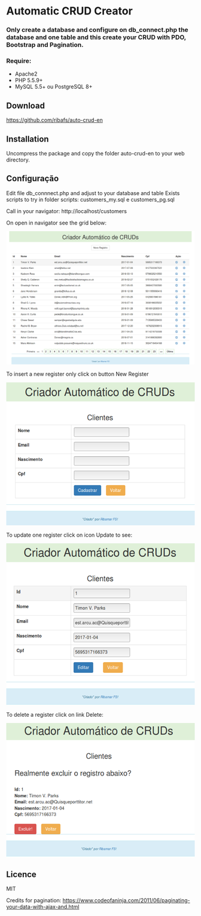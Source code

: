 # Automatic CRUD Creator

### Only create a database and configure on db_connect.php the database and one table and this create your CRUD with PDO, Bootstrap and Pagination.

### Require:
- Apache2
- PHP 5.5.9+
- MySQL 5.5+ ou PostgreSQL 8+

## Download
https://github.com/ribafs/auto-crud-en

## Installation
Uncompress the package and copy the folder auto-crud-en to your web directory.

## Configuração

Edit file db_connnect.php and adjust to your database and table
Exists scripts to try in folder scripts: customers_my.sql e customers_pg.sql

Call in your navigator:
http://localhost/customers

On open in navigator see the grid below:

<img src="images/grid.png">


To insert  a new register only click on button New Register

<img src="images/insert.png">

To update one register click on icon Update to see:

<img src="images/update.png">

To delete a register click on link Delete:

<img src="images/delete.png">

## Licence

MIT

Credits for pagination:
https://www.codeofaninja.com/2011/06/paginating-your-data-with-ajax-and.html

